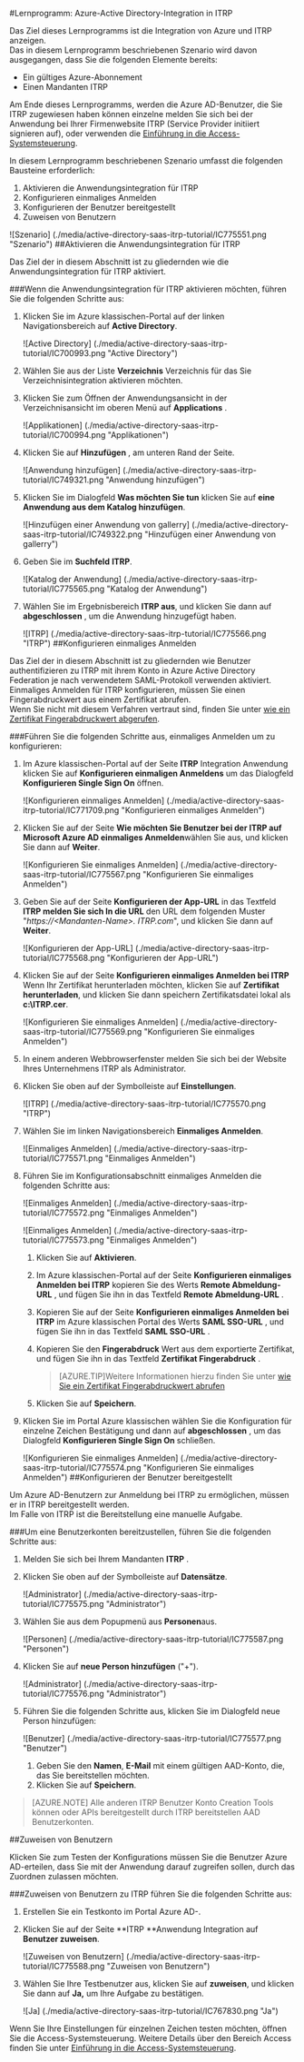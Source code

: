 <properties
    pageTitle="Lernprogramm: Azure-Active Directory-Integration in ITRP | Microsoft Azure" 
    description="Informationen Sie zur Verwendung von ITRP mit Azure Active Directory einmaliges Anmelden, automatisierte Bereitstellung und mehr aktivieren!" 
    services="active-directory" 
    authors="jeevansd"  
    documentationCenter="na" 
    manager="femila"/>
<tags 
    ms.service="active-directory" 
    ms.devlang="na" 
    ms.topic="article" 
    ms.tgt_pltfrm="na" 
    ms.workload="identity" 
    ms.date="09/07/2016" 
    ms.author="jeedes" />

#<a name="tutorial-azure-active-directory-integration-with-itrp"></a>Lernprogramm: Azure-Active Directory-Integration in ITRP
  
Das Ziel dieses Lernprogramms ist die Integration von Azure und ITRP anzeigen.  
Das in diesem Lernprogramm beschriebenen Szenario wird davon ausgegangen, dass Sie die folgenden Elemente bereits:

-   Ein gültiges Azure-Abonnement
-   Einen Mandanten ITRP
  
Am Ende dieses Lernprogramms, werden die Azure AD-Benutzer, die Sie ITRP zugewiesen haben können einzelne melden Sie sich bei der Anwendung bei Ihrer Firmenwebsite ITRP (Service Provider initiiert signieren auf), oder verwenden die [Einführung in die Access-Systemsteuerung](active-directory-saas-access-panel-introduction.md).
  
In diesem Lernprogramm beschriebenen Szenario umfasst die folgenden Bausteine erforderlich:

1.  Aktivieren die Anwendungsintegration für ITRP
2.  Konfigurieren einmaliges Anmelden
3.  Konfigurieren der Benutzer bereitgestellt
4.  Zuweisen von Benutzern

![Szenario] (./media/active-directory-saas-itrp-tutorial/IC775551.png "Szenario")
##<a name="enabling-the-application-integration-for-itrp"></a>Aktivieren die Anwendungsintegration für ITRP
  
Das Ziel der in diesem Abschnitt ist zu gliedernden wie die Anwendungsintegration für ITRP aktiviert.

###<a name="to-enable-the-application-integration-for-itrp-perform-the-following-steps"></a>Wenn die Anwendungsintegration für ITRP aktivieren möchten, führen Sie die folgenden Schritte aus:

1.  Klicken Sie im Azure klassischen-Portal auf der linken Navigationsbereich auf **Active Directory**.

    ![Active Directory] (./media/active-directory-saas-itrp-tutorial/IC700993.png "Active Directory")

2.  Wählen Sie aus der Liste **Verzeichnis** Verzeichnis für das Sie Verzeichnisintegration aktivieren möchten.

3.  Klicken Sie zum Öffnen der Anwendungsansicht in der Verzeichnisansicht im oberen Menü auf **Applications** .

    ![Applikationen] (./media/active-directory-saas-itrp-tutorial/IC700994.png "Applikationen")

4.  Klicken Sie auf **Hinzufügen** , am unteren Rand der Seite.

    ![Anwendung hinzufügen] (./media/active-directory-saas-itrp-tutorial/IC749321.png "Anwendung hinzufügen")

5.  Klicken Sie im Dialogfeld **Was möchten Sie tun** klicken Sie auf **eine Anwendung aus dem Katalog hinzufügen**.

    ![Hinzufügen einer Anwendung von gallerry] (./media/active-directory-saas-itrp-tutorial/IC749322.png "Hinzufügen einer Anwendung von gallerry")

6.  Geben Sie im **Suchfeld** **ITRP**.

    ![Katalog der Anwendung] (./media/active-directory-saas-itrp-tutorial/IC775565.png "Katalog der Anwendung")

7.  Wählen Sie im Ergebnisbereich **ITRP aus**, und klicken Sie dann auf **abgeschlossen** , um die Anwendung hinzugefügt haben.

    ![ITRP] (./media/active-directory-saas-itrp-tutorial/IC775566.png "ITRP")
##<a name="configuring-single-sign-on"></a>Konfigurieren einmaliges Anmelden
  
Das Ziel der in diesem Abschnitt ist zu gliedernden wie Benutzer authentifizieren zu ITRP mit ihrem Konto in Azure Active Directory Federation je nach verwendetem SAML-Protokoll verwenden aktiviert.  
Einmaliges Anmelden für ITRP konfigurieren, müssen Sie einen Fingerabdruckwert aus einem Zertifikat abrufen.  
Wenn Sie nicht mit diesem Verfahren vertraut sind, finden Sie unter [wie ein Zertifikat Fingerabdruckwert abgerufen](http://youtu.be/YKQF266SAxI).

###<a name="to-configure-single-sign-on-perform-the-following-steps"></a>Führen Sie die folgenden Schritte aus, einmaliges Anmelden um zu konfigurieren:

1.  Im Azure klassischen-Portal auf der Seite **ITRP** Integration Anwendung klicken Sie auf **Konfigurieren einmaligen Anmeldens** um das Dialogfeld **Konfigurieren Single Sign On** öffnen.

    ![Konfigurieren einmaliges Anmelden] (./media/active-directory-saas-itrp-tutorial/IC771709.png "Konfigurieren einmaliges Anmelden")

2.  Klicken Sie auf der Seite **Wie möchten Sie Benutzer bei der ITRP auf** **Microsoft Azure AD einmaliges Anmelden**wählen Sie aus, und klicken Sie dann auf **Weiter**.

    ![Konfigurieren Sie einmaliges Anmelden] (./media/active-directory-saas-itrp-tutorial/IC775567.png "Konfigurieren Sie einmaliges Anmelden")

3.  Geben Sie auf der Seite **Konfigurieren der App-URL** in das Textfeld **ITRP melden Sie sich In die URL** den URL dem folgenden Muster "*https://\<Mandanten-Name\>. ITRP.com*", und klicken Sie dann auf **Weiter**.

    ![Konfigurieren der App-URL] (./media/active-directory-saas-itrp-tutorial/IC775568.png "Konfigurieren der App-URL")

4.  Klicken Sie auf der Seite **Konfigurieren einmaliges Anmelden bei ITRP** Wenn Ihr Zertifikat herunterladen möchten, klicken Sie auf **Zertifikat herunterladen**, und klicken Sie dann speichern Zertifikatsdatei lokal als **c:\\ITRP.cer**.

    ![Konfigurieren Sie einmaliges Anmelden] (./media/active-directory-saas-itrp-tutorial/IC775569.png "Konfigurieren Sie einmaliges Anmelden")

5.  In einem anderen Webbrowserfenster melden Sie sich bei der Website Ihres Unternehmens ITRP als Administrator.

6.  Klicken Sie oben auf der Symbolleiste auf **Einstellungen**.

    ![ITRP] (./media/active-directory-saas-itrp-tutorial/IC775570.png "ITRP")

7.  Wählen Sie im linken Navigationsbereich **Einmaliges Anmelden**.

    ![Einmaliges Anmelden] (./media/active-directory-saas-itrp-tutorial/IC775571.png "Einmaliges Anmelden")

8.  Führen Sie im Konfigurationsabschnitt einmaliges Anmelden die folgenden Schritte aus:

    ![Einmaliges Anmelden] (./media/active-directory-saas-itrp-tutorial/IC775572.png "Einmaliges Anmelden")

    ![Einmaliges Anmelden] (./media/active-directory-saas-itrp-tutorial/IC775573.png "Einmaliges Anmelden")

    1.  Klicken Sie auf **Aktivieren**.
    2.  Im Azure klassischen-Portal auf der Seite **Konfigurieren einmaliges Anmelden bei ITRP** kopieren Sie des Werts **Remote Abmeldung-URL** , und fügen Sie ihn in das Textfeld **Remote Abmeldung-URL** .
    3.  Kopieren Sie auf der Seite **Konfigurieren einmaliges Anmelden bei ITRP** im Azure klassischen Portal des Werts **SAML SSO-URL** , und fügen Sie ihn in das Textfeld **SAML SSO-URL** .
    4.  Kopieren Sie den **Fingerabdruck** Wert aus dem exportierte Zertifikat, und fügen Sie ihn in das Textfeld **Zertifikat Fingerabdruck** .
        
        >[AZURE.TIP]Weitere Informationen hierzu finden Sie unter [wie Sie ein Zertifikat Fingerabdruckwert abrufen](http://youtu.be/YKQF266SAxI)

    5.  Klicken Sie auf **Speichern**.

9.  Klicken Sie im Portal Azure klassischen wählen Sie die Konfiguration für einzelne Zeichen Bestätigung und dann auf **abgeschlossen** , um das Dialogfeld **Konfigurieren Single Sign On** schließen.

    ![Konfigurieren Sie einmaliges Anmelden] (./media/active-directory-saas-itrp-tutorial/IC775574.png "Konfigurieren Sie einmaliges Anmelden")
##<a name="configuring-user-provisioning"></a>Konfigurieren der Benutzer bereitgestellt
  
Um Azure AD-Benutzern zur Anmeldung bei ITRP zu ermöglichen, müssen er in ITRP bereitgestellt werden.  
Im Falle von ITRP ist die Bereitstellung eine manuelle Aufgabe.

###<a name="to-provision-a-user-accounts-perform-the-following-steps"></a>Um eine Benutzerkonten bereitzustellen, führen Sie die folgenden Schritte aus:

1.  Melden Sie sich bei Ihrem Mandanten **ITRP** .

2.  Klicken Sie oben auf der Symbolleiste auf **Datensätze**.

    ![Administrator] (./media/active-directory-saas-itrp-tutorial/IC775575.png "Administrator")

3.  Wählen Sie aus dem Popupmenü aus **Personen**aus.

    ![Personen] (./media/active-directory-saas-itrp-tutorial/IC775587.png "Personen")

4.  Klicken Sie auf **neue Person hinzufügen** ("+").

    ![Administrator] (./media/active-directory-saas-itrp-tutorial/IC775576.png "Administrator")

5.  Führen Sie die folgenden Schritte aus, klicken Sie im Dialogfeld neue Person hinzufügen:

    ![Benutzer] (./media/active-directory-saas-itrp-tutorial/IC775577.png "Benutzer")

    1.  Geben Sie den **Namen**, **E-Mail** mit einem gültigen AAD-Konto, die, das Sie bereitstellen möchten.
    2.  Klicken Sie auf **Speichern**.

>[AZURE.NOTE] Alle anderen ITRP Benutzer Konto Creation Tools können oder APIs bereitgestellt durch ITRP bereitstellen AAD Benutzerkonten.

##<a name="assigning-users"></a>Zuweisen von Benutzern
  
Klicken Sie zum Testen der Konfigurations müssen Sie die Benutzer Azure AD-erteilen, dass Sie mit der Anwendung darauf zugreifen sollen, durch das Zuordnen zulassen möchten.

###<a name="to-assign-users-to-itrp-perform-the-following-steps"></a>Zuweisen von Benutzern zu ITRP führen Sie die folgenden Schritte aus:

1.  Erstellen Sie ein Testkonto im Portal Azure AD-.

2.  Klicken Sie auf der Seite **ITRP **Anwendung Integration auf **Benutzer zuweisen**.

    ![Zuweisen von Benutzern] (./media/active-directory-saas-itrp-tutorial/IC775588.png "Zuweisen von Benutzern")

3.  Wählen Sie Ihre Testbenutzer aus, klicken Sie auf **zuweisen**, und klicken Sie dann auf **Ja,** um Ihre Aufgabe zu bestätigen.

    ![Ja] (./media/active-directory-saas-itrp-tutorial/IC767830.png "Ja")
  
Wenn Sie Ihre Einstellungen für einzelnen Zeichen testen möchten, öffnen Sie die Access-Systemsteuerung. Weitere Details über den Bereich Access finden Sie unter [Einführung in die Access-Systemsteuerung](active-directory-saas-access-panel-introduction.md).